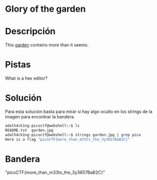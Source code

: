 # Glory of the garden

# Descripción
This [garden](https://jupiter.challenges.picoctf.org/static/43c4743b3946f427e883f6b286f47467/garden.jpg) contains more than it seems.
# Pistas
What is a hex editor?
# Solución

Para esta solución basta para mirar si hay algo oculto en los strings de la imagen para encontrar la bandera.
```bash
adalh4ck1ng-picoctf@webshell:~$ ls
README.txt  garden.jpg
adalh4ck1ng-picoctf@webshell:~$ strings garden.jpg | grep pico
Here is a flag "picoCTF{more_than_m33ts_the_3y3657BaB2C}"
```

# Bandera
"picoCTF{more_than_m33ts_the_3y3657BaB2C}"